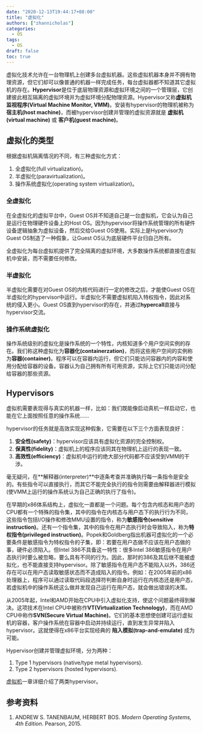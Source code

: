 ```yaml
---
date: "2020-12-13T19:44:17+08:00"
title: "虚拟化"
authors: ["zhannicholas"]
categories:
  - OS
tags:
  - OS
draft: false
toc: true
---
```

虚拟化技术允许在一台物理机上创建多台虚拟机器。这些虚拟机器本身并不拥有物理资源，但它们却可以像普通的机器一样完成任务，每台虚拟器都不知道其它虚拟机的存在。**Hypervisor**是位于底层物理资源和虚拟环境之间的一个管理层，它创建彼此相互隔离的虚拟环境并为虚拟环境分配物理资源。Hypervisor又称**虚拟机监视程序(Virtual Machine Monitor, VMM)**。安装有hypervisor的物理机被称为**宿主机(host machine)**，而被hypervisor创建并管理的虚拟资源就是 **虚拟机(virtual machine)** 或 **客户机(guest machine)**。

## 虚拟化的类型
根据虚拟机隔离情况的不同，有三种虚拟化方式：
1. 全虚拟化(full virtualization)。
2. 半虚拟化(paravirtualization)。
3. 操作系统虚拟化(operating system virtualization)。

### 全虚拟化
在全虚拟化的虚拟平台中，Guest OS并不知道自己是一台虚拟机，它会认为自己是运行在物理硬件设备上的Host OS。因为hypervisor将操作系统管理的所有硬件设备逻辑抽象为虚拟设备，然后交给Guest OS使用。实际上是Hypervisor为Guest OS制造了一种假象，让Guest OS认为底层硬件平台归自己所有。

全虚拟化为每台虚拟机提供了完全隔离的虚拟环境，大多数操作系统都直接在虚拟机中安装，而不需要任何修改。

### 半虚拟化
半虚拟化需要在对Guest OS的内核代码进行一定的修改之后，才能使Guest OS在半虚拟化的hypervisor中运行。半虚拟化不需要虚拟机陷入特权指令，因此对系统的侵入更小。Guest OS直到hypervisor的存在，并通过**hypercall**直接与hypervisor交流。

### 操作系统虚拟化
操作系统级别的虚拟化是操作系统的一个特性，内核知道多个用户空间实例的存在。我们称这种虚拟化为**容器化(containerzation)**，而将这些用户空间的实例称为**容器(container)**。程序可以在容器内运行，但它们只能访问容器内的内容和使用分配给容器的设备。容器认为自己拥有所有可用资源，实际上它们只能访问分配给容器的那些资源。

## Hypervisors
虚拟机需要表现得与真实的机器一样，比如：我们既能像启动真机一样启动它，也能在它上面按照任意的操作系统……

hypervisor的任务就是高效实现这种假象，它需要在以下三个方面表现良好：
1. **安全性(safety)**：hypervisor应该具有虚拟化资源的完全控制权。
2. **保真性(fidelity)**：虚拟机上的程序应该同其在物理机上运行的表现一致。
3. **高效性(efficiency)**：虚拟机中运行的绝大部分代码都不应该受到VMM的干涉。

毫无疑问，在**解释器(interpreter)**中逐条考查并准确执行每一条指令是安全的。有些指令可以直接执行，而其它不能完全执行的指令则需要由解释器进行模拟(使VMM上运行的操作系统认为自己正确的执行了指令)。

在早期的x86体系结构上，虚拟化一直都是一个问题。每个包含内核态和用户态的CPU都有一个特殊的指令集，其中的指令在内核态与用户态下的执行行为不同，这些指令包括I/O操作和修改MMU设置的指令，称为**敏感指令(sensitive instruction)**。还有一个指令集，其中的指令在用户态执行时会导致陷入，称为**特权指令(privileged instruction)**。Popek和Goldberg指出机器可虚拟化的一个必要条件是敏感指令为特权指令的子集，即：若要在用户态做不应该在用户态做的事，硬件必须陷入。但Intel 386不具备这一特性：很多Intel 386敏感指令在用户态执行时要么被忽略，要么具有不同的行为。因此，那时的386及其后继不能被虚拟化，也不能直接支持hypervisor。除了敏感指令在用户态不能陷入以外，386还存在可以在用户态读取敏感状态而不造成陷入的指令。例如：在2005年前的x86处理器上，程序可以通过读取代码段选择符判断自身时运行在内核态还是用户态，若虚拟机中的操作系统这么做并发现自己运行在用户态，就会做出错误的决策。

从2005年起，Intel和AMD开始在CPU中引入虚拟化支持，使这个问题最终得到解决。这项技术在Intel CPU中被称作**VT(Virtualization Technology)**，而在AMD CPU中称作**SVN(Secure Virtual Machine)**。它们的基本思想使创建可运行虚拟机的容器，客户操作系统在容器中启动并持续运行，直到发生异常并陷入hypervisor。这就使得在x86平台实现经典的 **陷入模拟(trap-and-emulate)** 成为可能。

Hypervisor创建并管理虚拟环境，分为两种：
1. Type 1 hypervisors (native/type metal hypervisors).
2. Type 2 hypervisors (hosted hypervisors).

[虚拟机](../virtual_machines)一章详细介绍了两类hypervisor。

## 参考资料
1. ANDREW S. TANENBAUM, HERBERT BOS. *Modern Operating Systems, 4th Edition*. Pearson, 2015.